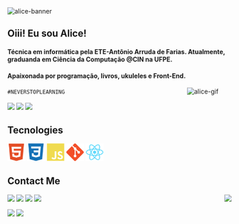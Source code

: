 <img src="https://i.ibb.co/KX2G185/k.png" alt="alice-banner" widht="1000" height="190" border="0">

 <h2> Oiii! Eu sou Alice!</h2>
 <h4>Técnica em informática pela ETE-Antônio Arruda de Farias. Atualmente, graduanda em Ciência da Computação @CIN na UFPE.</h4>
 
<div style="display: inline_block">
  <h4> Apaixonada por programação, livros, ukuleles e Front-End.</h4>
  <code>#NEVERSTOPLEARNING</code>
  <img src="https://i.picasion.com/pic91/14cb408bbe1aacd4436984113e3b652c.gif" width="100" height="100" border="0" alt="alice-gif" align="right"/>
</div>

  <br>
 <div style="display: inline_block">
  <img src="https://emojipedia-us.s3.dualstack.us-west-1.amazonaws.com/thumbs/120/facebook/230/personal-computer_1f4bb.png" widht="40" height="40"/>
  <img src="https://emojipedia-us.s3.dualstack.us-west-1.amazonaws.com/thumbs/120/facebook/65/books_1f4da.png" widht="40" height="40"/>
  <img src="https://emojipedia-us.s3.dualstack.us-west-1.amazonaws.com/thumbs/160/mozilla/36/guitar_1f3b8.png" widht="40" height="40"/>
 </div>
</div>

 <h2>Tecnologies</h2>

  <!--ts-->
   <div style="display: inline_block">
     <img src="https://github.com/devicons/devicon/blob/master/icons/html5/html5-plain.svg" widht="35" height="40"/>
     <img src="https://github.com/devicons/devicon/blob/master/icons/css3/css3-plain.svg" widht="35" height="40"/>
     <img src="https://github.com/devicons/devicon/blob/master/icons/javascript/javascript-plain.svg" widht="35" height="40"/>
     <img src="https://github.com/devicons/devicon/blob/master/icons/git/git-original.svg" widht="35" height="40"/>
     <img src="https://github.com/devicons/devicon/blob/master/icons/react/react-original.svg" widht="35" height="40"/>
   </div
  <!--te-->
  
 <h2>Contact Me</h2>

<p align="left">
  <a href="mailto:programmeralice@gmail.com" alt="Gmail">
  <img src="https://img.shields.io/badge/-Gmail-FF0000?style=flat-square&logo=Gmail&logoColor=white&link=mailto:programmeralice@gmail.com/" widht="30" height="25"/></a>

  <a href="https://www.linkedin.com/in/alice-sales-8a0a26200/" alt="Linkedin">
  <img src="https://img.shields.io/badge/-Linkedin-0e76a8?style=flat-square&logo=Linkedin&logoColor=white&link=https://www.linkedin.com/in/alice-sales-8a0a26200/" widht="30" height="25"/></a>

  <a href="https://www.instagram.com/katespinhos/" alt="Instagram">
  <img src="https://img.shields.io/badge/-Instagram-DF0174?style=flat-square&labelColor=DF0174&logo=instagram&logoColor=white&link=https://www.instagram.com/katespinhos/" widht="30" height="25"/></a>
 
 <a href="https://discords.com/bio/p/9116" alt="Discord">
  <img src="https://img.shields.io/badge/-Discord-7289DA?style=flat-square&labelColor=7289DA&logo=discord&logoColor=white&link=https://discords.com/bio/p/9116" widht="30" height="25"/></a>
 
 <img src="https://img.shields.io/static/v1?label=Overview&message=AliceSales&?color=894961style=for-the-badge&logo=GitHub" align="right">
</p>

<div style="display: inline_block">
  <img src="https://github-readme-stats.vercel.app/api?username=alicesales&show_icons=true&theme=whitegray" widht="250" height="180"/>
  <img src="https://github-readme-stats.vercel.app/api/top-langs/?username=alicesales&layout=compact&)](https://github.com/AliceSales/alicesales/blob/main/README.md" widht="250" height="180"/>
</div>

<!--
**AliceSales/alicesales** is a ✨ _special_ ✨ repository because its `README.md` (this file) appears on your GitHub profile.

Here are some ideas to get you started:

- 🔭 I’m currently working on ...
- 🌱 I’m currently learning ...
- 👯 I’m looking to collaborate on ...
- 🤔 I’m looking for help with ...
- 💬 Ask me about ...
- 📫 How to reach me: ...
- 😄 Pronouns: ...
- ⚡ Fun fact: ...
-->
